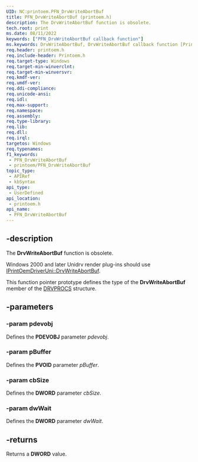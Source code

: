 ```yaml
---
UID: NC:printoem.PFN_DrvWriteAbortBuf
title: PFN_DrvWriteAbortBuf (printoem.h)
description: The DrvWriteAbortBuf function is obsolete.
tech.root: print
ms.date: 08/11/2022
keywords: ["PFN_DrvWriteAbortBuf callback function"]
ms.keywords: DrvWriteAbortBuf, DrvWriteAbortBuf callback function [Print Devices], PFN_DrvWriteAbortBuf, PFN_DrvWriteAbortBuf callback, print.drvwriteabortbuf, print_obsoletefunctions_016b6fea-c0ac-47ad-8834-5681e2f4de3d.xml, printoem/DrvWriteAbortBuf
req.header: printoem.h
req.include-header: Printoem.h
req.target-type: Windows
req.target-min-winverclnt: 
req.target-min-winversvr: 
req.kmdf-ver: 
req.umdf-ver: 
req.ddi-compliance: 
req.unicode-ansi: 
req.idl: 
req.max-support: 
req.namespace: 
req.assembly: 
req.type-library: 
req.lib: 
req.dll: 
req.irql: 
targetos: Windows
req.typenames: 
f1_keywords:
 - PFN_DrvWriteAbortBuf
 - printoem/PFN_DrvWriteAbortBuf
topic_type:
 - APIRef
 - kbSyntax
api_type:
 - UserDefined
api_location:
 - printoem.h
api_name:
 - PFN_DrvWriteAbortBuf
---
```


## -description

The **DrvWriteAbortBuf** function is obsolete.

Windows 2000 and later Unidrv render plug-ins should use [IPrintOemDriverUni::DrvWriteAbortBuf](/windows-hardware/drivers/ddi/prcomoem/nf-prcomoem-iprintoemdriveruni-drvwriteabortbuf).

This function pointer prototype defines the type of the **DrvWriteAbortBuf** member of the [DRVPROCS](/windows-hardware/drivers/ddi/printoem/ns-printoem-_drvprocs) structure.

## -parameters

### -param pdevobj

Defines the **PDEVOBJ** parameter *pdevobj*.

### -param pBuffer

Defines the **PVOID** parameter *pBuffer*.

### -param cbSize

Defines the **DWORD** parameter *cbSize*.

### -param dwWait

Defines the **DWORD** parameter *dwWait*.

## -returns

Returns a **DWORD** value.
